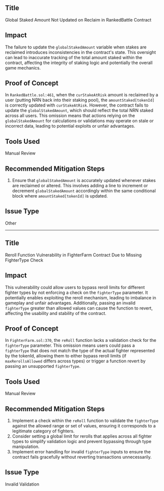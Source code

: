 ## Title

Global Staked Amount Not Updated on Reclaim in RankedBattle Contract

## Impact

The failure to update the `globalStakedAmount` variable when stakes are reclaimed introduces inconsistencies in the contract's state. This oversight can lead to inaccurate tracking of the total amount staked within the contract, affecting the integrity of staking logic and potentially the overall game mechanics.

## Proof of Concept

In `RankedBattle.sol:461`, when the `curStakeAtRisk` amount is reclaimed by a user (putting NRN back into their staking pool), the `amountStaked[tokenId]` is correctly updated with `curStakeAtRisk`. However, the contract fails to update the `globalStakedAmount`, which should reflect the total NRN staked across all users. This omission means that actions relying on the `globalStakedAmount` for calculations or validations may operate on stale or incorrect data, leading to potential exploits or unfair advantages.

## Tools Used

Manual Review

## Recommended Mitigation Steps

1. Ensure that `globalStakedAmount` is accurately updated whenever stakes are reclaimed or altered. This involves adding a line to increment or decrement `globalStakedAmount` accordingly within the same conditional block where `amountStaked[tokenId]` is updated.

## Issue Type

Other

--------------------------

## Title

Reroll Function Vulnerability in FighterFarm Contract Due to Missing FighterType Check

## Impact

This vulnerability could allow users to bypass reroll limits for different fighter types by not enforcing a check on the `fighterType` parameter. It potentially enables exploiting the reroll mechanism, leading to imbalance in gameplay and unfair advantages. Additionally, passing an invalid `fighterType` greater than allowed values can cause the function to revert, affecting the usability and stability of the contract.

## Proof of Concept

In `FighterFarm.sol:370`, the `reRoll` function lacks a validation check for the `fighterType` parameter. This omission means users could pass a `fighterType` that does not match the type of the actual fighter represented by the tokenId, allowing them to either bypass reroll limits (if `maxRerollsAllowed` differs across types) or trigger a function revert by passing an unsupported `fighterType`.

## Tools Used

Manual Review

## Recommended Mitigation Steps

1. Implement a check within the `reRoll` function to validate the `fighterType` against the allowed range or set of values, ensuring it corresponds to a legitimate category of fighters.
2. Consider setting a global limit for rerolls that applies across all fighter types to simplify validation logic and prevent bypassing through type manipulation.
3. Implement error handling for invalid `fighterType` inputs to ensure the contract fails gracefully without reverting transactions unnecessarily.

## Issue Type

Invalid Validation

